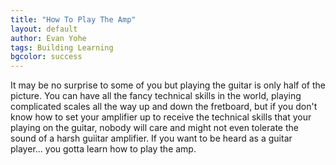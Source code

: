 ```yaml
---
title: "How To Play The Amp"
layout: default
author: Evan Yohe
tags: Building Learning
bgcolor: success
---
```

It may be no surprise to some of you but playing the guitar is only half of the picture. You can have all the fancy technical skills in the world, playing complicated scales all the way up and down the fretboard, but if you don't know how to set your amplifier up to receive the technical skills that your playing on the guitar, nobody will care and might not even tolerate the sound of a harsh guiitar amplifier. If you want to be heard as a guitar player... you gotta learn how to play the amp.